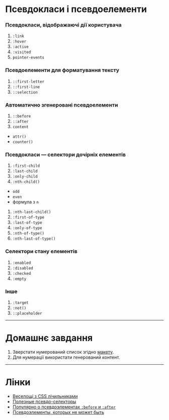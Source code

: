 # Псевдокласи і псевдоелементи
### Псевдокласи, відображаючі дії користувача
1. `:link`
1. `:hover`
1. `:active`
1. `:visited`
1. `pointer-events`

### Псевдоелементи для форматування тексту
1. `::first-letter`
1. `::first-line`
1. `::selection`

### Автоматично згенеровані псевдоелементи
1. `::before`
1. `::after`
1. `content`
  - `attr()`
  - `counter()`

### Псевдокласи — селектори дочірніх елементів
1. `:first-child`
1. `:last-child`
1. `:only-child`
1. `:nth-child()`
  - `odd`
  - `even`
  - формула з `n`
1. `:nth-last-child()`
1. `:first-of-type`
1. `:last-of-type`
1. `:only-of-type`
1. `:nth-of-type()`
1. `:nth-last-of-type()`

### Селектори стану елементів
1. `:enabled`
1. `:disabled`
1. `:checked`
1. `:empty`

### Інше
1. `:target`
1. `:not()`
1. `::placeholder`

---

# Домашнє завдання
1. Зверстати нумерований список згідно [макету](https://www.dropbox.com/s/8pqhd5wdvoyj0js/lesson-7.%20homework.psd?dl=0).
1. Для нумерації використати генерований контент.

---
# Лінки
- [Веселощі з CSS лічильниками](http://codeguida.com/post/318/)
- [Полезные псевдо-селекторы](http://frontender.info/helpful-css-pseudo-selectors/)
- [Популярно о псевдоэлементах `:before` и `:after`](https://habrahabr.ru/post/154319/)
- [Псевдоэлементы, которых не может быть](http://css-live.ru/articles-css/impossible-pseudos.html)
